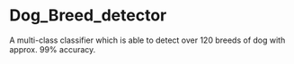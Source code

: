 # Dog_Breed_detector
A multi-class classifier which is able to detect over 120 breeds of dog with  approx. 99% accuracy.
